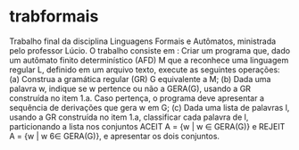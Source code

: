 # trabformais
 Trabalho final da disciplina Linguagens Formais e Autômatos, ministrada pelo professor Lúcio.
 O trabalho consiste em :
 Criar um programa que, dado um autômato finito determinístico (AFD) M que a reconhece uma linguagem regular L, definido em um arquivo texto, execute as seguintes
operações:
(a) Construa a gramática regular (GR) G equivalente a M;
(b) Dada uma palavra w, indique se w pertence ou não a GERA(G), usando a GR
construída no item 1.a. Caso pertença, o programa deve apresentar a sequência
de derivações que gera w em G;
(c) Dada uma lista de palavras l, usando a GR construída no item 1.a, classificar cada
palavra de l, particionando a lista nos conjuntos ACEIT A = {w | w ∈ GERA(G)}
e REJEIT A = {w | w 6∈ GERA(G)}, e apresentar os dois conjuntos.

